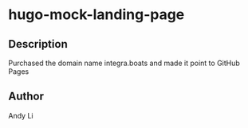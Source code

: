 # hugo-mock-landing-page

## Description
Purchased the domain name integra.boats and made it point to GitHub Pages

## Author
Andy Li
